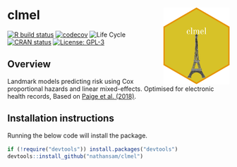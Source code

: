 # clmel <img src="man/figures/sticker.png" align="right" width="150" />

<!-- badges: start -->
[![R build status](https://github.com/nathansam/clmel/workflows/R-CMD-check/badge.svg)](https://github.com/nathansam/clmel/actions)
[![codecov](https://codecov.io/gh/nathansam/clmel/branch/master/graph/badge.svg)](https://codecov.io/gh/nathansam/clmel)
![Life Cycle](https://img.shields.io/badge/lifecycle-experimental-orange.svg)
[![CRAN status](https://www.r-pkg.org/badges/version/clmnel)](https://CRAN.R-project.org/package=clmel)
[![License: GPL-3](https://img.shields.io/badge/License-GPL3-green.svg)](https://opensource.org/licenses/GPL-3.0)
<!-- badges: end -->

## Overview

Landmark models predicting risk using Cox proportional hazards and linear
mixed-effects. Optimised for electronic health records, Based on  [Paige et al. (2018)](10.1093/aje/kwy018).

## Installation instructions

Running the below code will install the package.

``` R
if (!require("devtools")) install.packages("devtools")
devtools::install_github("nathansam/clmel")
```
